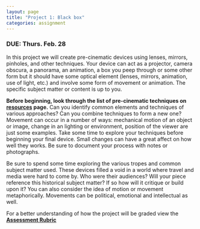 ```yaml
---
layout: page
title: "Project 1: Black box"
categories: assignment
---
```


### DUE: Thurs. Feb. 28

In this project we will create pre-cinematic devices using lenses, mirrors, pinholes, and other techniques. Your device can act as a projector, camera obscura, a panorama, an animation, a box you peep through or some other form but it should have some optical element (lenses, mirrors, animation, use of light, etc.) and involve some form of movement or animation. The specific subject matter or content is up to you.

**Before beginning, look through the list of pre-cinematic techniques on [resources](resources) page.** Can you identify common elements and techniques of various approaches? Can you combine techniques to form a new one? Movement can occur in a number of ways: mechanical motion of an object or image, change in an lighting or environment, position of the viewer are just some examples. Take some time to explore your techniques before beginning your final device. Small changes can have a great affect on how well they works. Be sure to document your process with notes or photographs.

Be sure to spend some time exploring the various tropes and common subject matter used. These devices filled a void in a world where travel and media were hard to come by. Who were their audiences? Will your piece reference this historical  subject matter? If so how will it critique or build upon it? You can also consider the idea of motion or movement metaphorically. Movements can be political, emotional and intellectual as well.

For a better understanding of how the project will be graded view the **[Assessment Rubric](https://docs.google.com/spreadsheets/d/e/2PACX-1vRShab71xfYGgPLucQsQOwBNnG3V1YNIavXWjJAFee1thdYbQTMpwvAL6nXYYwEk6X66r4NZ51Cor1A/pubhtml?gid=0&single=true)**